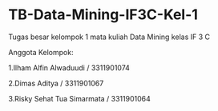 # TB-Data-Mining-IF3C-Kel-1

Tugas besar kelompok 1 mata kuliah Data Mining kelas IF 3 C

Anggota Kelompok:

1.Ilham Alfin Alwaduudi / 3311901074

2.Dimas Aditya  / 3311901067

3.Risky Sehat Tua Simarmata / 3311901064

 
